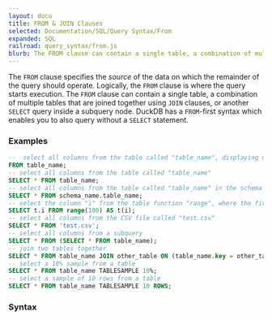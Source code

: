 ```yaml
---
layout: docu
title: FROM & JOIN Clauses
selected: Documentation/SQL/Query Syntax/From
expanded: SQL
railroad: query_syntax/from.js
blurb: The FROM clause can contain a single table, a combination of multiple tables that are joined together, or another SELECT query inside a subquery node.
---
```

The `FROM` clause specifies the *source* of the data on which the remainder of the query should operate. Logically, the `FROM` clause is where the query starts execution. The `FROM` clause can contain a single table, a combination of multiple tables that are joined together using `JOIN` clauses, or another `SELECT` query inside a subquery node. DuckDB has a `FROM`-first syntax which enables you to also query without a `SELECT` statement.

### Examples

```sql
--  select all columns from the table called "table_name", displaying up to 40 lines (20 first, 20 last)
FROM table_name;
-- select all columns from the table called "table_name"
SELECT * FROM table_name;
-- select all columns from the table called "table_name" in the schema "schema_name
SELECT * FROM schema_name.table_name;
-- select the column "i" from the table function "range", where the first column of the range function is renamed to "i"
SELECT t.i FROM range(100) AS t(i);
-- select all columns from the CSV file called "test.csv"
SELECT * FROM 'test.csv';
-- select all columns from a subquery
SELECT * FROM (SELECT * FROM table_name);
-- join two tables together
SELECT * FROM table_name JOIN other_table ON (table_name.key = other_table.key);
-- select a 10% sample from a table
SELECT * FROM table_name TABLESAMPLE 10%;
-- select a sample of 10 rows from a table
SELECT * FROM table_name TABLESAMPLE 10 ROWS;
```

### Syntax
<div id="rrdiagram"></div>
